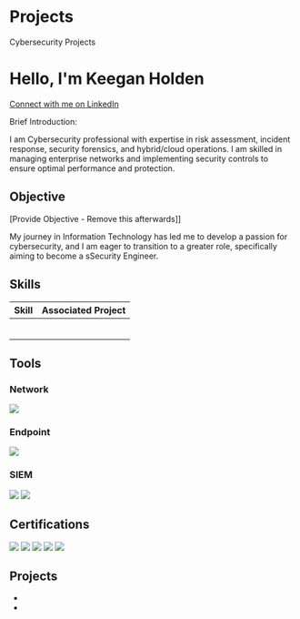# Projects
Cybersecurity Projects

# Hello, I'm Keegan Holden
<a href="https://www.linkedin.com/in/keegan-holden34" target="_blank">Connect with me on LinkedIn</a>


Brief Introduction:

I am Cybersecurity professional with expertise in risk assessment, incident response, security forensics, and hybrid/cloud operations. I am skilled in managing enterprise networks and implementing security controls to ensure optimal performance and protection.

## Objective
[Provide Objective - Remove this afterwards]]

My journey in Information Technology has led me to develop a passion for cybersecurity, and I am eager to transition to a greater role, specifically aiming to become a sSecurity Engineer.

## Skills

| Skill                                         | Associated Project         |
|-----------------------------------------------|----------------------------|
|           ||
|  | |
|         | |
|      | |
|                  | |
|  | |

## Tools

### Network
<div>
    <img src="https://img.shields.io/badge/-Wireshark-1679A7?&style=for-the-badge&logo=Wireshark&logoColor=white" />
</div>

### Endpoint
<div>
    <img src="https://img.shields.io/badge/-Microsoft_Defender_for_Endpoint-00A4EF?&style=for-the-badge&logo=Microsoft&logoColor=white" />
</div>

### SIEM
<div>
    <img src="https://img.shields.io/badge/-Splunk-000000?&style=for-the-badge&logo=Splunk&logoColor=white" />
    <img src="https://img.shields.io/badge/-Elastic-005571?&style=for-the-badge&logo=Elastic&logoColor=white" />
</div>

## Certifications
<div>
<img src="https://img.shields.io/badge/-Security%2B-FF0000?&style=for-the-badge&logo=CompTIA&logoColor=white" />
<img src="https://img.shields.io/badge/-Network%2B-007ACC?&style=for-the-badge&logo=CompTIA&logoColor=white" />
<img src="https://img.shields.io/badge/-SSCP-00ADEF?style=for-the-badge&logo=ISC2&logoColor=white" />
<img src="https://img.shields.io/badge/-AZ--900-0078D4?style=for-the-badge&logo=Microsoft%20Azure&logoColor=white" />
<img src="https://img.shields.io/badge/-OCI%20AI%20Foundations-F80000?style=for-the-badge&logo=Oracle&logoColor=white" />
</div>

## Projects
- 
- 
